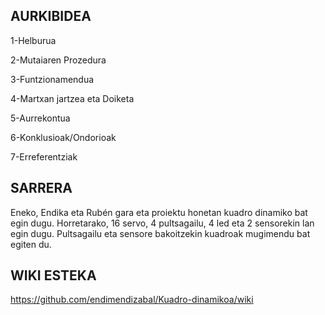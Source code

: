 ##  AURKIBIDEA 

1-Helburua

2-Mutaiaren Prozedura

3-Funtzionamendua

4-Martxan jartzea eta Doiketa

5-Aurrekontua

6-Konklusioak/Ondorioak

7-Erreferentziak

## SARRERA

Eneko, Endika eta Rubén gara eta proiektu honetan kuadro dinamiko bat egin dugu. Horretarako, 16 servo, 4 pultsagailu, 4 led eta 2 sensorekin lan egin dugu.
Pultsagailu eta sensore bakoitzekin kuadroak mugimendu bat egiten du.

## WIKI ESTEKA

https://github.com/endimendizabal/Kuadro-dinamikoa/wiki
